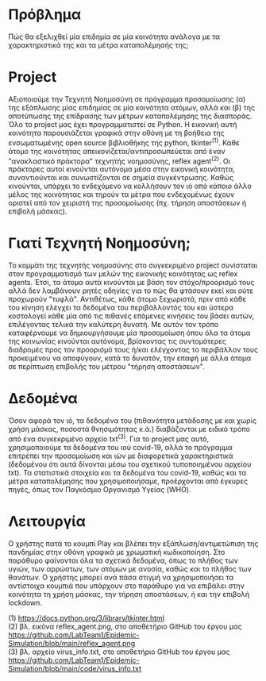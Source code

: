 # Πρόβλημα
Πώς θα εξελιχθεί μία επιδημία σε μία κοινότητα ανάλογα με τα χαρακτηριστικά της και τα μέτρα καταπολέμησής της;

# Project
Αξιοποιούμε την Τεχνητή Νοημοσύνη σε πρόγραμμα προσομοίωσης (α) της εξάπλωσης μίας επιδημίας σε μία κοινότητα ατόμων, αλλά και (β) της αποτύπωσης της επίδρασης των μέτρων καταπολέμησης της διασποράς.
Όλο το project μας έχει προγραμματιστεί σε Python. Η εικονική αυτή κοινότητα παρουσιάζεται γραφικά στην οθόνη με τη βοήθεια της ενσωματωμένης open source βιβλιοθήκης της python, tkinter<sup>(1)</sup>. Κάθε άτομο της κοινότητας απεικονίζεται/αντιπροσωπεύεται από έναν "ανακλαστικό πράκτορα" τεχνητής νοημοσύνης, reflex agent<sup>(2)</sup>. Οι πράκτορες αυτοί κινούνται αυτόνομα μέσα στην εικονική κοινότητα, συναντιούνται και συνωστίζονται σε σημεία συγκέντρωσης. Καθώς κινούνται, υπάρχει το ενδεχόμενο να κολλήσουν τον ιό από κάποιο άλλο μέλος της κοινότητας και τηρούν τα μέτρα που ενδεχομένως έχουν οριστεί από τον χειριστή της προσομοίωσης (πχ. τήρηση αποστάσεων ή επιβολή μάσκας).

# Γιατί Τεχνητή Νοημοσύνη;
Το κομμάτι της τεχνητής νοημοσύνης στο συγκεκριμένο project συνίσταται στον προγραμματισμό των μελών της εικονικής κοινότητας ως reflex agents. Έτσι, τα άτομα αυτά κινούνται με βάση τον στόχο/προορισμό τους αλλά δεν λαμβάνουν ρητές οδηγίες για το πώς θα φτάσουν εκεί και ούτε προχωρούν "τυφλά". Αντιθέτως, κάθε άτομο ξεχωριστά, πριν από κάθε του κίνηση ελέγχει τα δεδομένα του περιβάλλοντός του και ύστερα κοστολογεί κάθε μία από τις πιθανές επόμενες κινήσεις του βάσει αυτών, επιλέγοντας τελικά την καλύτερη δυνατή. Με αυτόν τον τρόπο καταφέρνουμε να δημιουργήσουμε μία προσομοίωση όπου όλα τα άτομα της κοινωνίας κινούνται αυτόνομα, βρίσκοντας τις συντομότερες διαδρομές προς τον προορισμό τους ή/και ελέγχοντας το περιβάλλον τους προκειμένου να αποφύγουν, κατά το δυνατόν, την επαφή με άλλα άτομα σε περίπτωση επιβολής του μέτρου "τήρηση αποστάσεων".

# Δεδομένα
Όσον αφορά τον ιό, τα δεδομένα του (πιθανότητα μετάδοσης με και χωρίς χρήση μάσκας, ποσοστά θνησιμότητας κ.ά.) διαβάζονται με ειδικό τρόπο από ένα συγκεκριμένο αρχείο txt<sup>(3)</sup>. Για το project μας αυτό, χρησιμοποιούμε τα δεδομένα του ιού covid-19, αλλά το πρόγραμμα επιτρέπει την προσομοίωση και ιών με διαφορετικά χαρακτηριστικά (δεδομένου ότι αυτά δίνονται μέσω του σχετικού τυποποιημένου αρχείου txt). Τα στατιστικά στοιχεία και τα δεδομένα του covid-19, καθώς και τα μέτρα καταπολέμησης που χρησιμοποιήσαμε, προέρχονται από έγκυρες πηγές, όπως τον Παγκόσμιο Οργανισμό Υγείας (WHO).

# Λειτουργία
Ο χρήστης πατά το κουμπί Play και βλέπει την εξάπλωση/αντιμετώπιση της πανδημίας στην οθόνη γραφικά με χρωματική κωδικοποίηση. Στο παράθυρο φαίνονται όλα τα σχετικά δεδομένα, όπως το πλήθος των υγιών, των αρρώστων, των ατόμων με ανοσία, καθώς και το πλήθος των θανάτων. Ο χρήστης μπορεί ανά πάσα στιγμή να χρησιμοποιήσει τα αντίστοιχα κουμπιά που υπάρχουν στο παράθυρο για να επιβάλει στην κοινότητα τη χρήση μάσκας, την τήρηση αποστάσεων, ή και την επιβολή lockdown. 

(1)  https://docs.python.org/3/library/tkinter.html \
(2)  βλ. εικόνα reflex_agent.png, στο αποθετήριο GitHub του έργου μας https://github.com/LabTeam1/Epidemic-Simulation/blob/main/reflex_agent.png \
(3)  βλ. αρχείο virus_info.txt, στο αποθετήριο GitHub του έργου μας https://github.com/LabTeam1/Epidemic-Simulation/blob/main/code/virus_info.txt 
